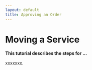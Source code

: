 ```yaml
---
layout: default
title: Approving an Order
---
```



# Moving a Service

**This tutorial describes the steps for ...**

xxxxxxx.

